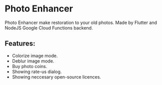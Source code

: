 # Photo Enhancer
Photo Enhancer make restoration to your old photos. Made by Flutter and NodeJS Google Cloud Functions backend. 

## Features:<br>
* Colorize image mode.<br>
* Deblur image mode.<br>
* Buy photo coins.<br>
* Showing rate-us dialog.<br>
* Showing neccesary open-source licences.<br>
